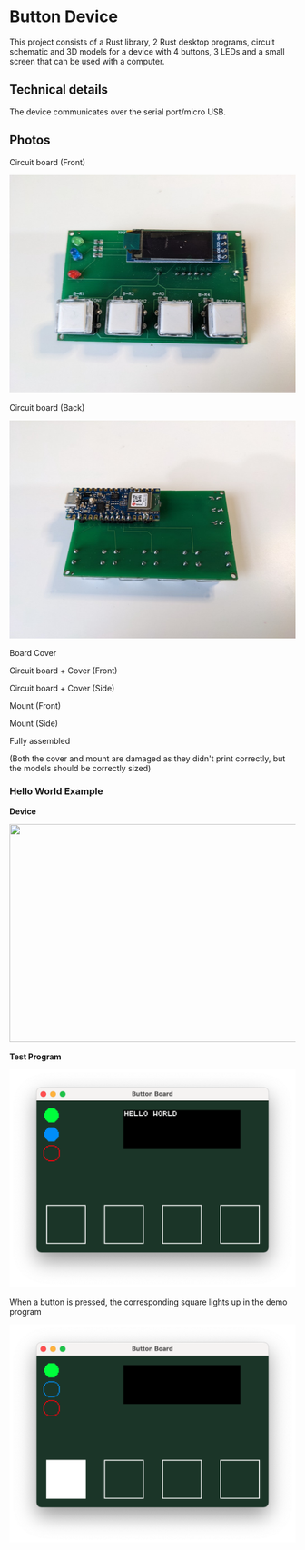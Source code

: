 # Button Device

This project consists of a Rust library, 2 Rust desktop programs, circuit schematic and 3D models for a device with 4 buttons, 3 LEDs and a small screen that can be used with a computer.

## Technical details

The device communicates over the serial port/micro USB.

## Photos

Circuit board (Front)

[<img src="media/circuit_board_front.jpg" width="512" height="384">](https://raw.githubusercontent.com/raybritton/button_device/master/media/circuit_board_front.jpg)

Circuit board (Back)

[<img src="media/circuit_board_back.jpg" width="512" height="384">](https://raw.githubusercontent.com/raybritton/button_device/master/media/circuit_board_back.jpg)

Board Cover

Circuit board + Cover (Front)

Circuit board + Cover (Side)

Mount (Front)

Mount (Side)

Fully assembled

(Both the cover and mount are damaged as they didn't print correctly, but the models should be correctly sized)

### Hello World Example 

**Device**

[<img src="media/demo_hw.jpg" width="512" height="384">](https://raw.githubusercontent.com/raybritton/button_device/master/media/demo_hw.jpg)

**Test Program**

[<img src="media/ss_hw.png" width="512" height="384">](https://raw.githubusercontent.com/raybritton/button_device/master/media/ss_hw.png)

When a button is pressed, the corresponding square lights up in the demo program

[<img src="media/ss_button.png" width="512" height="384">](https://raw.githubusercontent.com/raybritton/button_device/master/media/ss_button.png)